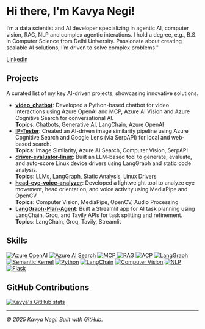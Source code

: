 # Hi there, I'm Kavya Negi!

I’m a data scientist and AI developer specializing in agentic AI, computer vision, RAG, NLP and complex agentic interations. I hold a degree, e.g., B.S. in Computer Science from Delhi University. Passionate about creating scalable AI solutions, I’m driven to solve complex problems."

[LinkedIn](https://www.linkedin.com/in/kavya-negi-a05839167/) 

## Projects
A curated list of my key AI-driven projects, showcasing innovative solutions.

- **[video_chatbot](https://github.com/Kavyanegi0007/video_chatbot)**: Developed a Python-based chatbot for video interactions using Azure OpenAI and MCP, Azure AI Vision and Azure Cognitive Search for conversational AI.  
  **Topics**: Chatbots, Generative AI, LangChain, Azure OpenAI
- **[IP-Tester](https://github.com/Kavyanegi0007/IP-Tester)**: Created an AI-driven image similarity pipeline using Azure Cognitive Search and Google Lens (via SerpAPI) for local and web-based search.  
  **Topics**: Image Similarity, Azure AI Search, Computer Vision, SerpAPI
- **[driver-evaluator-linux](https://github.com/Kavyanegi0007/driver-evaluator-linux-)**: Built an LLM-based tool to generate, evaluate, and auto-score Linux device drivers using LangGraph and static code analysis.  
  **Topics**: LLMs, LangGraph, Static Analysis, Linux Drivers
- **[head-eye-voice-analyzer](https://github.com/Kavyanegi0007/head-eye-voice-analyzer)**: Developed a lightweight tool to analyze eye movement, head orientation, and voice activity using MediaPipe and OpenCV.  
  **Topics**: Computer Vision, MediaPipe, OpenCV, Audio Processing
- **[LangGraph-Plan-Agent](https://github.com/Kavyanegi0007/LangGraph-Plan-Agent)**: Built a Streamlit app for AI task planning using LangChain, Groq, and Tavily APIs for task splitting and refinement.  
  **Topics**: LangChain, Groq, Tavily, Streamlit
  
## Skills
[![Azure OpenAI](https://img.shields.io/badge/-Azure%20OpenAI-0078D4?style=flat&logo=microsoft&logoColor=white)](https://azure.microsoft.com/en-us/products/ai-services/openai-service)
[![Azure AI Search](https://img.shields.io/badge/-Azure%20AI%20Search-0078D4?style=flat&logo=microsoft&logoColor=white)](https://azure.microsoft.com/en-us/products/search)
[![MCP](https://img.shields.io/badge/-MCP-3498DB?style=flat)](https://modelcontextprotocol.org)
[![RAG](https://img.shields.io/badge/-RAG-2ECC71?style=flat)](https://langchain.com)
[![ACP](https://img.shields.io/badge/-ACP-E74C3C?style=flat)](https://docs.beeai.dev/acp)
[![LangGraph](https://img.shields.io/badge/-LangGraph-FF6F61?style=flat)](https://langchain.com/langgraph)
[![Semantic Kernel](https://img.shields.io/badge/-Semantic%20Kernel-0078D4?style=flat&logo=microsoft&logoColor=white)](https://learn.microsoft.com/en-us/semantic-kernel)
[![Python](https://img.shields.io/badge/-Python-3776AB?style=flat&logo=python&logoColor=white)](https://python.org)
[![LangChain](https://img.shields.io/badge/-LangChain-FF6F61?style=flat)](https://langchain.com)
[![Computer Vision](https://img.shields.io/badge/-Computer%20Vision-3498DB?style=flat)](https://opencv.org)
[![NLP](https://img.shields.io/badge/-NLP-2ECC71?style=flat)](https://huggingface.co)
[![Flask](https://img.shields.io/badge/-Flask-000000?style=flat&logo=flask&logoColor=white)](https://flask.palletsprojects.com)
## GitHub Contributions
[![Kavya's GitHub stats](https://github-readme-stats.vercel.app/api?username=Kavyanegi0007&show_icons=true&theme=radical)](https://github.com/anuraghazra/github-readme-stats)

---

*© 2025 Kavya Negi. Built with GitHub.*
